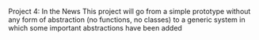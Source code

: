 Project 4: In the News
This project will go from a simple prototype without any form of abstraction (no functions, no classes) to a generic system in which some important abstractions have been added

